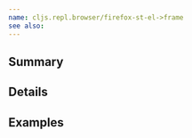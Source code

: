 ```yaml
---
name: cljs.repl.browser/firefox-st-el->frame
see also:
---
```


## Summary

## Details

## Examples
